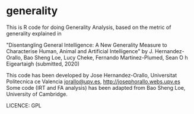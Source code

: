 # generality

This is R code for doing Generality Analysis, based on the metric of generality explained in

"Disentangling General Intelligence: A New Generality Measure to Characterise Human, Animal and Artificial Intelligence"
by J. Hernandez-Orallo, Bao Sheng Loe, Lucy Cheke, Fernando Martinez-Plumed, Sean ́O h ́Eigeartaigh
(submitted, 2020)

This code has been developed by
   Jose Hernandez-Orallo, Universitat Politecnica ce Valencia
   jorallo@upv.es, http://josephorallo.webs.upv.es
   Some code (IRT and FA analysis) has been adapted from Bao Sheng Loe, University of Cambridge.
   
LICENCE: GPL
